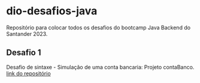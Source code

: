 # dio-desafios-java

Repositório para colocar todos os desafios do bootcamp Java Backend do Santander 2023.

## Desafio 1

Desafio de sintaxe - Simulação de uma conta bancaria: Projeto contaBanco.
[link do repositório](https://github.com/digitalinnovationone/trilha-java-basico/tree/main/desafios/sintaxe)
